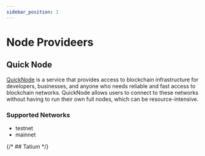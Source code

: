 ```yaml
---
sidebar_position: 1
---
```


# Node Provideers

## Quick Node

[QuickNode](https://www.quicknode.com/chains/flow) is a service that provides access to blockchain infrastructure for developers, businesses, and anyone who needs reliable and fast access to blockchain networks. QuickNode allows users to connect to these networks without having to run their own full nodes, which can be resource-intensive.

### Supported Networks

- testnet
- mainnet

{/* ## Tatium */}
